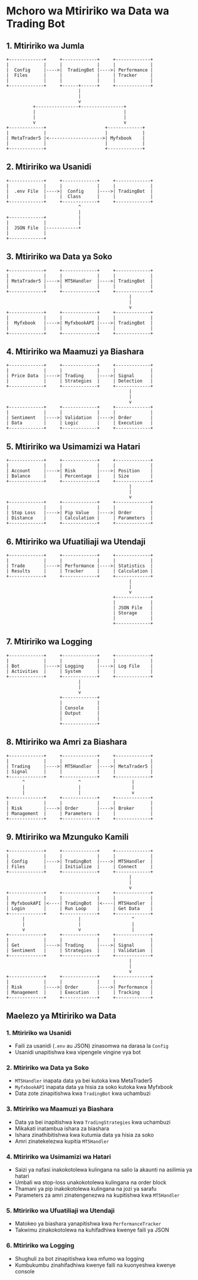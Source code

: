 # Mchoro wa Mtiririko wa Data wa Trading Bot

## 1. Mtiririko wa Jumla

```
+-------------+     +-------------+     +-------------+
|             |     |             |     |             |
|  Config     |---->|  TradingBot |---->| Performance |
|  Files      |     |             |     | Tracker     |
|             |     |             |     |             |
+-------------+     +------+------+     +-------------+
                           |
                           |
                           v
          +----------------+----------------+
          |                                 |
          |                                 |
          v                                 v
+-------------+                      +-------------+
|             |                      |             |
| MetaTrader5 |<-------------------->| Myfxbook    |
|             |                      |             |
+-------------+                      +-------------+
```

## 2. Mtiririko wa Usanidi

```
+-------------+     +-------------+     +-------------+
|             |     |             |     |             |
|  .env File  |---->|  Config     |---->| TradingBot  |
|             |     |  Class      |     |             |
+-------------+     +-------------+     +-------------+
                           ^
                           |
+-------------+            |
|             |            |
|  JSON File  |------------+
|             |
+-------------+
```

## 3. Mtiririko wa Data ya Soko

```
+-------------+     +-------------+     +-------------+
|             |     |             |     |             |
| MetaTrader5 |---->| MT5Handler  |---->| TradingBot  |
|             |     |             |     |             |
+-------------+     +-------------+     +-------------+
                                              |
                                              |
                                              v
+-------------+     +-------------+     +-------------+
|             |     |             |     |             |
|  Myfxbook   |---->| MyfxbookAPI |---->| TradingBot  |
|             |     |             |     |             |
+-------------+     +-------------+     +-------------+
```

## 4. Mtiririko wa Maamuzi ya Biashara

```
+-------------+     +-------------+     +-------------+
|             |     |             |     |             |
| Price Data  |---->| Trading     |---->| Signal      |
|             |     | Strategies  |     | Detection   |
+-------------+     +-------------+     +-------------+
                                              |
                                              |
                                              v
+-------------+     +-------------+     +-------------+
|             |     |             |     |             |
| Sentiment   |---->| Validation  |---->| Order       |
| Data        |     | Logic       |     | Execution   |
+-------------+     +-------------+     +-------------+
```

## 5. Mtiririko wa Usimamizi wa Hatari

```
+-------------+     +-------------+     +-------------+
|             |     |             |     |             |
| Account     |---->| Risk        |---->| Position    |
| Balance     |     | Percentage  |     | Size        |
+-------------+     +-------------+     +-------------+
                                              |
                                              |
                                              v
+-------------+     +-------------+     +-------------+
|             |     |             |     |             |
| Stop Loss   |---->| Pip Value   |---->| Order       |
| Distance    |     | Calculation |     | Parameters  |
+-------------+     +-------------+     +-------------+
```

## 6. Mtiririko wa Ufuatiliaji wa Utendaji

```
+-------------+     +-------------+     +-------------+
|             |     |             |     |             |
| Trade       |---->| Performance |---->| Statistics  |
| Results     |     | Tracker     |     | Calculation |
+-------------+     +-------------+     +-------------+
                                              |
                                              |
                                              v
                                        +-------------+
                                        |             |
                                        | JSON File   |
                                        | Storage     |
                                        |             |
                                        +-------------+
```

## 7. Mtiririko wa Logging

```
+-------------+     +-------------+     +-------------+
|             |     |             |     |             |
| Bot         |---->| Logging     |---->| Log File    |
| Activities  |     | System      |     |             |
+-------------+     +-------------+     +-------------+
                           |
                           |
                           v
                    +-------------+
                    |             |
                    | Console     |
                    | Output      |
                    |             |
                    +-------------+
```

## 8. Mtiririko wa Amri za Biashara

```
+-------------+     +-------------+     +-------------+
|             |     |             |     |             |
| Trading     |---->| MT5Handler  |---->| MetaTrader5 |
| Signal      |     |             |     |             |
+-------------+     +-------------+     +-------------+
      ^                    ^                   |
      |                    |                   |
      |                    |                   v
+-------------+     +-------------+     +-------------+
|             |     |             |     |             |
| Risk        |---->| Order       |---->| Broker      |
| Management  |     | Parameters  |     |             |
+-------------+     +-------------+     +-------------+
```

## 9. Mtiririko wa Mzunguko Kamili

```
+-------------+     +-------------+     +-------------+
|             |     |             |     |             |
| Config      |---->| TradingBot  |---->| MT5Handler  |
| Files       |     | Initialize  |     | Connect     |
+-------------+     +-------------+     +-------------+
                                              |
                                              |
                                              v
+-------------+     +-------------+     +-------------+
|             |     |             |     |             |
| MyfxbookAPI |<----| TradingBot  |<----| MT5Handler  |
| Login       |     | Run Loop    |     | Get Data    |
+-------------+     +-------------+     +-------------+
      |                    |                   ^
      |                    |                   |
      v                    v                   |
+-------------+     +-------------+     +-------------+
|             |     |             |     |             |
| Get         |---->| Trading     |---->| Signal      |
| Sentiment   |     | Strategies  |     | Validation  |
+-------------+     +-------------+     +-------------+
                                              |
                                              |
                                              v
+-------------+     +-------------+     +-------------+
|             |     |             |     |             |
| Risk        |---->| Order       |---->| Performance |
| Management  |     | Execution   |     | Tracking    |
+-------------+     +-------------+     +-------------+
```

## Maelezo ya Mtiririko wa Data

### 1. Mtiririko wa Usanidi
- Faili za usanidi (`.env` au JSON) zinasomwa na darasa la `Config`
- Usanidi unapitishwa kwa vipengele vingine vya bot

### 2. Mtiririko wa Data ya Soko
- `MT5Handler` inapata data ya bei kutoka kwa MetaTrader5
- `MyfxbookAPI` inapata data ya hisia za soko kutoka kwa Myfxbook
- Data zote zinapitishwa kwa `TradingBot` kwa uchambuzi

### 3. Mtiririko wa Maamuzi ya Biashara
- Data ya bei inapitishwa kwa `TradingStrategies` kwa uchambuzi
- Mikakati inatambua ishara za biashara
- Ishara zinathibitishwa kwa kutumia data ya hisia za soko
- Amri zinatekelezwa kupitia `MT5Handler`

### 4. Mtiririko wa Usimamizi wa Hatari
- Saizi ya nafasi inakokotolewa kulingana na salio la akaunti na asilimia ya hatari
- Umbali wa stop-loss unakokotolewa kulingana na order block
- Thamani ya pip inakokotolewa kulingana na jozi ya sarafu
- Parameters za amri zinatengenezwa na kupitishwa kwa `MT5Handler`

### 5. Mtiririko wa Ufuatiliaji wa Utendaji
- Matokeo ya biashara yanapitishwa kwa `PerformanceTracker`
- Takwimu zinakokotolewa na kuhifadhiwa kwenye faili ya JSON

### 6. Mtiririko wa Logging
- Shughuli za bot zinapitishwa kwa mfumo wa logging
- Kumbukumbu zinahifadhiwa kwenye faili na kuonyeshwa kwenye console


